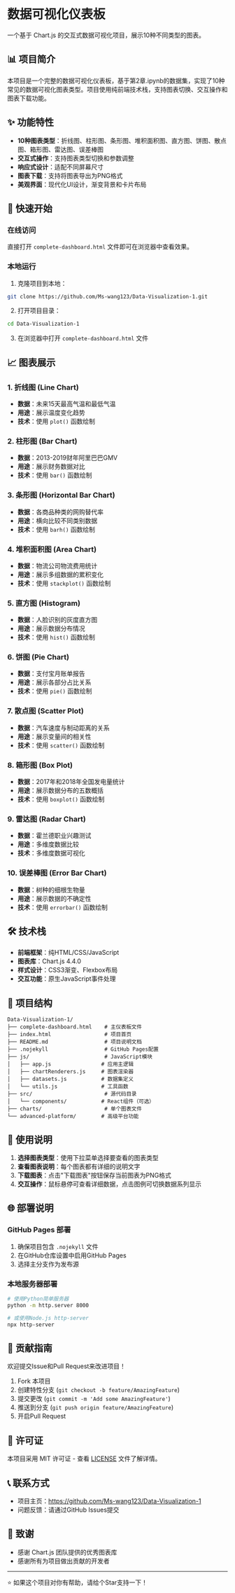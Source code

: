 # 数据可视化仪表板

一个基于 Chart.js 的交互式数据可视化项目，展示10种不同类型的图表。

## 📊 项目简介

本项目是一个完整的数据可视化仪表板，基于第2章.ipynb的数据集，实现了10种常见的数据可视化图表类型。项目使用纯前端技术栈，支持图表切换、交互操作和图表下载功能。

## ✨ 功能特性

- **10种图表类型**：折线图、柱形图、条形图、堆积面积图、直方图、饼图、散点图、箱形图、雷达图、误差棒图
- **交互式操作**：支持图表类型切换和参数调整
- **响应式设计**：适配不同屏幕尺寸
- **图表下载**：支持将图表导出为PNG格式
- **美观界面**：现代化UI设计，渐变背景和卡片布局

## 🚀 快速开始

### 在线访问

直接打开 `complete-dashboard.html` 文件即可在浏览器中查看效果。

### 本地运行

1. 克隆项目到本地：
```bash
git clone https://github.com/Ms-wang123/Data-Visualization-1.git
```

2. 打开项目目录：
```bash
cd Data-Visualization-1
```

3. 在浏览器中打开 `complete-dashboard.html` 文件

## 📈 图表展示

### 1. 折线图 (Line Chart)
- **数据**：未来15天最高气温和最低气温
- **用途**：展示温度变化趋势
- **技术**：使用 `plot()` 函数绘制

### 2. 柱形图 (Bar Chart)
- **数据**：2013-2019财年阿里巴巴GMV
- **用途**：展示财务数据对比
- **技术**：使用 `bar()` 函数绘制

### 3. 条形图 (Horizontal Bar Chart)
- **数据**：各商品种类的网购替代率
- **用途**：横向比较不同类别数据
- **技术**：使用 `barh()` 函数绘制

### 4. 堆积面积图 (Area Chart)
- **数据**：物流公司物流费用统计
- **用途**：展示多组数据的累积变化
- **技术**：使用 `stackplot()` 函数绘制

### 5. 直方图 (Histogram)
- **数据**：人脸识别的灰度直方图
- **用途**：展示数据分布情况
- **技术**：使用 `hist()` 函数绘制

### 6. 饼图 (Pie Chart)
- **数据**：支付宝月账单报告
- **用途**：展示各部分占比关系
- **技术**：使用 `pie()` 函数绘制

### 7. 散点图 (Scatter Plot)
- **数据**：汽车速度与制动距离的关系
- **用途**：展示变量间的相关性
- **技术**：使用 `scatter()` 函数绘制

### 8. 箱形图 (Box Plot)
- **数据**：2017年和2018年全国发电量统计
- **用途**：展示数据分布的五数概括
- **技术**：使用 `boxplot()` 函数绘制

### 9. 雷达图 (Radar Chart)
- **数据**：霍兰德职业兴趣测试
- **用途**：多维度数据比较
- **技术**：多维度数据可视化

### 10. 误差棒图 (Error Bar Chart)
- **数据**：树种的细根生物量
- **用途**：展示数据的不确定性
- **技术**：使用 `errorbar()` 函数绘制

## 🛠️ 技术栈

- **前端框架**：纯HTML/CSS/JavaScript
- **图表库**：Chart.js 4.4.0
- **样式设计**：CSS3渐变、Flexbox布局
- **交互功能**：原生JavaScript事件处理

## 📁 项目结构

```
Data-Visualization-1/
├── complete-dashboard.html    # 主仪表板文件
├── index.html                 # 项目首页
├── README.md                  # 项目说明文档
├── .nojekyll                  # GitHub Pages配置
├── js/                        # JavaScript模块
│   ├── app.js                # 应用主逻辑
│   ├── chartRenderers.js     # 图表渲染器
│   ├── datasets.js           # 数据集定义
│   └── utils.js              # 工具函数
├── src/                       # 源代码目录
│   └── components/           # React组件（可选）
├── charts/                    # 单个图表文件
└── advanced-platform/        # 高级平台功能
```

## 🎯 使用说明

1. **选择图表类型**：使用下拉菜单选择要查看的图表类型
2. **查看图表说明**：每个图表都有详细的说明文字
3. **下载图表**：点击"下载图表"按钮保存当前图表为PNG格式
4. **交互操作**：鼠标悬停可查看详细数据，点击图例可切换数据系列显示

## 🌐 部署说明

### GitHub Pages 部署

1. 确保项目包含 `.nojekyll` 文件
2. 在GitHub仓库设置中启用GitHub Pages
3. 选择主分支作为发布源

### 本地服务器部署

```bash
# 使用Python简单服务器
python -m http.server 8000

# 或使用Node.js http-server
npx http-server
```

## 🤝 贡献指南

欢迎提交Issue和Pull Request来改进项目！

1. Fork 本项目
2. 创建特性分支 (`git checkout -b feature/AmazingFeature`)
3. 提交更改 (`git commit -m 'Add some AmazingFeature'`)
4. 推送到分支 (`git push origin feature/AmazingFeature`)
5. 开启Pull Request

## 📄 许可证

本项目采用 MIT 许可证 - 查看 [LICENSE](LICENSE) 文件了解详情。

## 📞 联系方式

- 项目主页：https://github.com/Ms-wang123/Data-Visualization-1
- 问题反馈：请通过GitHub Issues提交

## 🙏 致谢

- 感谢 Chart.js 团队提供的优秀图表库
- 感谢所有为项目做出贡献的开发者

---

⭐ 如果这个项目对你有帮助，请给个Star支持一下！